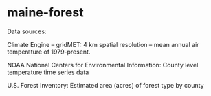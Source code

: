 # maine-forest

Data sources:

Climate Engine – gridMET:
4 km spatial resolution – mean annual air temperature of 1979-present.

NOAA National Centers for Environmental Information:
County level temperature time series data

U.S. Forest Inventory:
Estimated area (acres) of forest type by county
